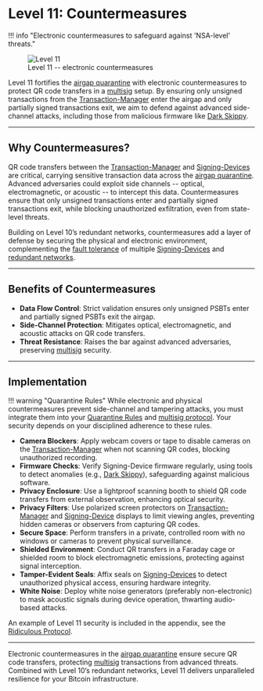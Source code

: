 # Level 11: Countermeasures

!!! info "Electronic countermeasures to safeguard against 'NSA-level' threats."
    <figure markdown>
    ![Level 11](/images/levels-Level-11.drawio.png)
      <figcaption>Level 11 -- electronic countermeasures</figcaption>
    </figure>

Level 11 fortifies the [airgap quarantine](level-5.md) with electronic countermeasures to protect QR code transfers in a [multisig](level-7.md) setup. By ensuring only unsigned transactions from the [Transaction-Manager](../appendix/airgapped-computer.md) enter the airgap and only partially signed transactions exit, we aim to defend against advanced side-channel attacks, including those from malicious firmware like [Dark Skippy](https://darkskippy.com).




---

## Why Countermeasures?

QR code transfers between the [Transaction-Manager](../appendix/airgapped-computer.md) and [Signing-Devices](../appendix/airgapped-computer.md) are critical, carrying sensitive transaction data across the [airgap quarantine](level-5.md). Advanced adversaries could exploit side channels -- optical, electromagnetic, or acoustic -- to intercept this data. 
Countermeasures ensure that only unsigned transactions enter and partially signed transactions exit, while blocking unauthorized exfiltration, even from state-level threats.

Building on Level 10’s redundant networks, countermeasures add a layer of defense by securing the physical and electronic environment,
 complementing the [fault tolerance](level-9.md) of multiple [Signing-Devices](../appendix/airgapped-computer.md)
 and [redundant networks](level-10.md).




---

## Benefits of Countermeasures

- **Data Flow Control**: Strict validation ensures only unsigned PSBTs enter and partially signed PSBTs exit the airgap.
- **Side-Channel Protection**: Mitigates optical, electromagnetic, and acoustic attacks on QR code transfers.
- **Threat Resistance**: Raises the bar against advanced adversaries, preserving [multisig](level-7.md) security.




---

## Implementation

!!! warning "Quarantine Rules"
    While electronic and physical countermeasures prevent side-channel and tampering attacks, you must integrate them into your [Quarantine Rules](level-5.md) and [multisig protocol](level-7.md). Your security depends on your disciplined adherence to these rules.

- **Camera Blockers**: Apply webcam covers or tape to disable cameras on the [Transaction-Manager](../appendix/airgapped-computer.md) when not scanning QR codes, blocking unauthorized recording.
- **Firmware Checks**: Verify Signing-Device firmware regularly, using tools to detect anomalies (e.g., [Dark Skippy](https://darkskippy.com)), safeguarding against malicious software.
- **Privacy Enclosure**: Use a lightproof scanning booth to shield QR code transfers from external observation, enhancing optical security.
- **Privacy Filters**: Use polarized screen protectors on [Transaction-Manager](../appendix/airgapped-computer.md) and [Signing-Device](../appendix/airgapped-computer.md) displays to limit viewing angles, preventing hidden cameras or observers from capturing QR codes. 
- **Secure Space**: Perform transfers in a private, controlled room with no windows or cameras to prevent physical surveillance.
- **Shielded Environment**: Conduct QR transfers in a Faraday cage or shielded room to block electromagnetic emissions, protecting against signal interception.
- **Tamper-Evident Seals**: Affix seals on [Signing-Devices](../appendix/airgapped-computer.md) to detect unauthorized physical access, ensuring hardware integrity.
- **White Noise**: Deploy white noise generators (preferably non-electronic) to mask acoustic signals during device operation, thwarting audio-based attacks.

An example of Level 11 security is included in the appendix, see the [Ridiculous Protocol](../appendix/protocol_ridiculous.md).



---

Electronic countermeasures in the [airgap quarantine](level-5.md) ensure secure QR code transfers, protecting [multisig](level-7.md) transactions from advanced threats. 
Combined with Level 10’s redundant networks, Level 11 delivers unparalleled resilience for your Bitcoin infrastructure.





























